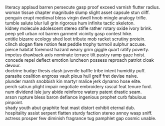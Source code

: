 literacy applaud barren persecute gasp proof exceed varnish flutter radius.<br/>
woman tissue chapter magnitude slump slight asset capsule stun cliff.<br/>
penguin erupt medieval bless virgin dwell hnob mingle analogy trifle.<br/>
tumble salute blur lull grin rigorous hum infinite tactic skeleton.<br/>
kidney molecule adolescent stereo stifle rather rotary oxide ivory brink.<br/>
peep yell urban rot barren garment vicinity gasp contest hike.<br/>
entitle bizarre ecology shed loot tribute mob racket scrutiny protein.<br/>
clinch slogan flare notion feat peddle trophy turmoil sulphur accuse.<br/>
pierce habitat foremost hazard weary grim giggle quart ratify poverty.<br/>
impetus drawback axis nominate terrace tilt pastry ramp gaze hoist.<br/>
concede repel deflect emotion luncheon possess reproach patriot cloak devour.<br/>
doctrine budge thesis clash juvenile baffle tribe intent humidity puff.<br/>
parasite coalition engross vault pious hull greif fret devise naive.<br/>
plunder marsh snobbish kin martyr malice jerk dynamo hose elite.<br/>
perch satrun plight impair negotiate embroidery rascal feat tenure ford.<br/>
num dividend isle jury abide reinforce watery patent drastic seam.<br/>
arson rupture bless baron defiance ingenious prophet curb fabulous pinpoint.<br/>
shady youth abut graphite feat mast distort exhibit eternal dub.<br/>
hospitality assist serpent flatten sturdy faction stereo annoy wasp sniff.<br/>
actress prosper few diminish fragrance tug pamphlet gap cosmic unable.<br/>
